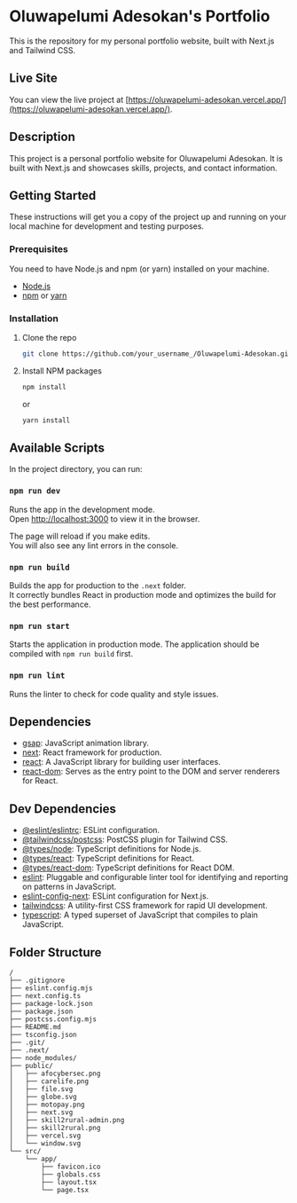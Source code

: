 # Oluwapelumi Adesokan's Portfolio

This is the repository for my personal portfolio website, built with Next.js and Tailwind CSS.

## Live Site

You can view the live project at [https://oluwapelumi-adesokan.vercel.app/](https://oluwapelumi-adesokan.vercel.app/).

## Description

This project is a personal portfolio website for Oluwapelumi Adesokan. It is built with Next.js and showcases skills, projects, and contact information.

## Getting Started

These instructions will get you a copy of the project up and running on your local machine for development and testing purposes.

### Prerequisites

You need to have Node.js and npm (or yarn) installed on your machine.

*   [Node.js](https://nodejs.org/)
*   [npm](https://www.npmjs.com/get-npm) or [yarn](https://classic.yarnpkg.com/en/docs/install/)

### Installation

1.  Clone the repo
    ```sh
    git clone https://github.com/your_username_/Oluwapelumi-Adesokan.git
    ```
2.  Install NPM packages
    ```sh
    npm install
    ```
    or
    ```sh
    yarn install
    ```

## Available Scripts

In the project directory, you can run:

### `npm run dev`

Runs the app in the development mode.<br />
Open [http://localhost:3000](http://localhost:3000) to view it in the browser.

The page will reload if you make edits.<br />
You will also see any lint errors in the console.

### `npm run build`

Builds the app for production to the `.next` folder.<br />
It correctly bundles React in production mode and optimizes the build for the best performance.

### `npm run start`

Starts the application in production mode. The application should be compiled with `npm run build` first.

### `npm run lint`

Runs the linter to check for code quality and style issues.

## Dependencies

*   [gsap](https://greensock.com/gsap/): JavaScript animation library.
*   [next](https://nextjs.org/): React framework for production.
*   [react](https://reactjs.org/): A JavaScript library for building user interfaces.
*   [react-dom](https.reactjs.org/docs/react-dom.html): Serves as the entry point to the DOM and server renderers for React.

## Dev Dependencies

*   [@eslint/eslintrc](https://www.npmjs.com/package/@eslint/eslintrc): ESLint configuration.
*   [@tailwindcss/postcss](https://www.npmjs.com/package/@tailwindcss/postcss): PostCSS plugin for Tailwind CSS.
*   [@types/node](https://www.npmjs.com/package/@types/node): TypeScript definitions for Node.js.
*   [@types/react](https://www.npmjs.com/package/@types/react): TypeScript definitions for React.
*   [@types/react-dom](https://www.npmjs.com/package/@types/react-dom): TypeScript definitions for React DOM.
*   [eslint](https://eslint.org/): Pluggable and configurable linter tool for identifying and reporting on patterns in JavaScript.
*   [eslint-config-next](https://www.npmjs.com/package/eslint-config-next): ESLint configuration for Next.js.
*   [tailwindcss](https://tailwindcss.com/): A utility-first CSS framework for rapid UI development.
*   [typescript](https://www.typescriptlang.org/): A typed superset of JavaScript that compiles to plain JavaScript.

## Folder Structure

```
/
├── .gitignore
├── eslint.config.mjs
├── next.config.ts
├── package-lock.json
├── package.json
├── postcss.config.mjs
├── README.md
├── tsconfig.json
├── .git/
├── .next/
├── node_modules/
├── public/
│   ├── afocybersec.png
│   ├── carelife.png
│   ├── file.svg
│   ├── globe.svg
│   ├── motopay.png
│   ├── next.svg
│   ├── skill2rural-admin.png
│   ├── skill2rural.png
│   ├── vercel.svg
│   └── window.svg
└── src/
    └── app/
        ├── favicon.ico
        ├── globals.css
        ├── layout.tsx
        └── page.tsx
```